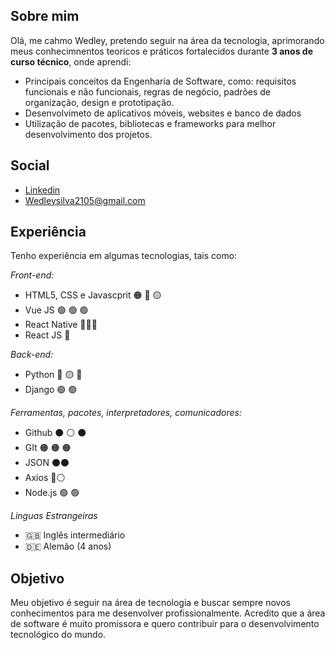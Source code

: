 ## Sobre mim 

Olá, me cahmo Wedley, pretendo seguir na área da tecnologia, aprimorando meus conhecimnentos teoricos e práticos fortalecidos durante  **3 anos de curso técnico**, onde aprendi: 

- Principais conceitos da Engenharia de Software, como: requisitos funcionais e não funcionais, regras de negócio, padrões de organização, design e prototipação.
- Desenvolvimeto de aplicativos móveis, websites e banco de dados
- Utilização de pacotes, bibliotecas e frameworks para melhor desenvolvimento dos projetos.

## Social 
- [Linkedin](https://www.linkedin.com/in/wedley-silva-809104247/)
- Wedleysilva2105@gmail.com

## Experiência 
Tenho experiência em algumas tecnologias, tais como:

*Front-end:*
- HTML5, CSS e Javascprit 🟠 🔵 🟡
- Vue JS 🟢 🟢 🟢
- React Native 🔵🔵🔵 
- React JS 🔵

*Back-end:*
- Python 🔵 🟡 🔵
- Django 🟢 🟢

*Ferramentas, pacotes, interpretadores, comunicadores:*
- Github ⚫ ⚪ ⚫
- GIt 🟠 🟠 🟠
- JSON ⚫⚫
- Axios 🔵⚪
- Node.js 🟢 🟢

*Linguas Estrangeiras*
- 🇬🇧 Inglês intermediário
- 🇩🇪 Alemão (4 anos)

## Objetivo 

Meu objetivo é seguir na área de tecnologia e buscar sempre novos conhecimentos para me desenvolver profissionalmente. Acredito que a área de software é muito promissora e quero contribuir para o desenvolvimento tecnológico do mundo.

